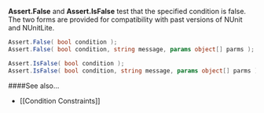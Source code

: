 **Assert.False** and **Assert.IsFalse** test that the specified condition is false.
The two forms are provided for compatibility with past versions of NUnit and
NUnitLite.

```C#
Assert.False( bool condition );
Assert.False( bool condition, string message, params object[] parms );

Assert.IsFalse( bool condition );
Assert.IsFalse( bool condition, string message, params object[] parms );
```

####See also...
 * [[Condition Constraints]]
